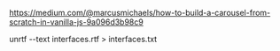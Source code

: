 https://medium.com/@marcusmichaels/how-to-build-a-carousel-from-scratch-in-vanilla-js-9a096d3b98c9

unrtf --text interfaces.rtf > interfaces.txt  